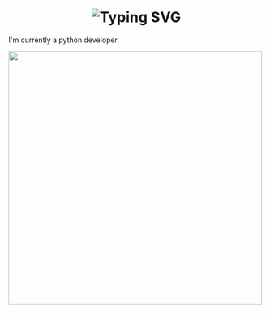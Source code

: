 <div align="center">
    <h1>
        <img src="https://readme-typing-svg.herokuapp.com?font=Jetbrains+mono&size=40&duration=3000&color=33FF33&center=true&vCenter=true&width=435&lines=Hi..+I'm+guguss-31;This+is..;..my+Github+profil+!..;" alt="Typing SVG"/>
    </h1>
</div>

I'm currently a python developer.

<img src="https://media2.giphy.com/media/v1.Y2lkPTc5MGI3NjExeHMya3FjbnJjcWVzZ3Jhc3ludW5mbnBmN3ZpeXQ1bXhqeXJiYmk4dSZlcD12MV9naWZzX3NlYXJjaCZjdD1n/coxQHKASG60HrHtvkt/200.webp" width="500"/>

